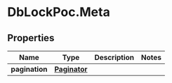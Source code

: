 # DbLockPoc.Meta

## Properties
Name | Type | Description | Notes
------------ | ------------- | ------------- | -------------
**pagination** | [**Paginator**](Paginator.md) |  | 


